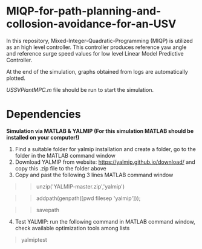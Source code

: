 # MIQP-for-path-planning-and-collosion-avoidance-for-an-USV

In this repository, Mixed-Integer-Quadratic-Programming (MIQP) is utilized as an high level controller. This controller produces reference yaw angle and reference surge speed values for low level Linear Model Predictive Controller.

At the end of the simulation, graphs obtained from logs are automatically plotted. 

_USSVPlantMPC.m_ file should be run to start the simulation.

# Dependencies

**Simulation via MATLAB & YALMIP (For this simulation MATLAB should be installed on your computer!)**
1. Find a suitable folder for yalmip installation and create a folder, go to the folder in the MATLAB command window
2. Download YALMIP from website: https://yalmip.github.io/download/ and copy this .zip file to the folder above
3. Copy and past the following 3 lines MATLAB command window

>> unzip('YALMIP-master.zip','yalmip')

>> addpath(genpath([pwd filesep 'yalmip']));

>> savepath

4. Test YALMIP: run the following command in MATLAB command window, check available optimization tools among lists
> yalmiptest

